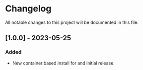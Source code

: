 # Changelog

All notable changes to this project will be documented in this file.

## [1.0.0] - 2023-05-25

### Added

- New container based install for and initial release.

